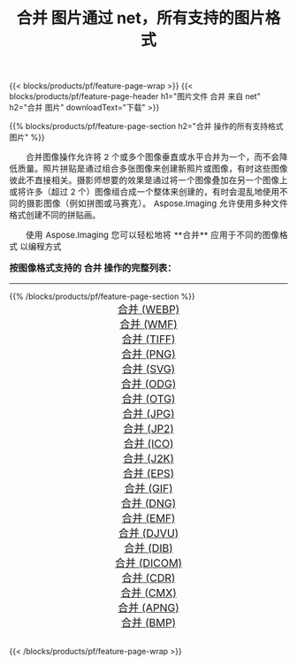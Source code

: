 ﻿---
title: 合并 图片通过 net，所有支持的图片格式 
weight: 3920
url: /zh-hans/net/merge/ 
lang: zh-hans
langdirlevel: 2
locales: zh-hans,ja,it,ru,de,es,fr,nl,id,lt,pl,pt,vi,tr,ko,zh-hant,ar,hi,th,sv,cs,uk,he
description: 使用 Aspose.Imaging 你可以轻松地通过 net 获取 合并 图像
---

{{< blocks/products/pf/feature-page-wrap >}}
{{< blocks/products/pf/feature-page-header h1="图片文件 合并 来自 net" h2="合并 图片" downloadText="下载" >}}


{{% blocks/products/pf/feature-page-section  h2="合并 操作的所有支持格式图片" %}}
<p align="justify" style="text-indent:2em;font-size:15px;">
合并图像操作允许将 2 个或多个图像垂直或水平合并为一个，而不会降低质量。照片拼贴是通过组合多张图像来创建新照片或图像，有时这些图像彼此不直接相关。摄影师想要的效果是通过将一个图像叠加在另一个图像上或将许多（超过 2 个）图像组合成一个整体来创建的，有时会混乱地使用不同的摄影图像（例如拼图或马赛克）。 Aspose.Imaging 允许使用多种文件格式创建不同的拼贴画。
</p>
<p align="justify" style="text-indent:2em;font-size:15px;">
使用 Aspose.Imaging 您可以轻松地将 **合并** 应用于不同的图像格式 以编程方式
</p>
<h3 style="margin-top:16px;">
按图像格式支持的 合并 操作的完整列表：
</h3>
<hr/>
{{% /blocks/products/pf/feature-page-section %}}
<div class="container-fluid productfamilypage bg-gray">
    <div class="convertypes bg-gray agp-content section">
        <div class="container">
		<div class="row other-converters" style="gap: 10px;font-size: 19px;text-align:center;">
		    <div class='col-md-3 other-converter remove-lp remove-rp'><a href="/imaging/zh-hans/net/merge/webp/" style="padding:15px;">合并 (WEBP)</a></div><div class='col-md-3 other-converter remove-lp remove-rp'><a href="/imaging/zh-hans/net/merge/wmf/" style="padding:15px;">合并 (WMF)</a></div><div class='col-md-3 other-converter remove-lp remove-rp'><a href="/imaging/zh-hans/net/merge/tiff/" style="padding:15px;">合并 (TIFF)</a></div><div class='col-md-3 other-converter remove-lp remove-rp'><a href="/imaging/zh-hans/net/merge/png/" style="padding:15px;">合并 (PNG)</a></div><div class='col-md-3 other-converter remove-lp remove-rp'><a href="/imaging/zh-hans/net/merge/svg/" style="padding:15px;">合并 (SVG)</a></div><div class='col-md-3 other-converter remove-lp remove-rp'><a href="/imaging/zh-hans/net/merge/odg/" style="padding:15px;">合并 (ODG)</a></div><div class='col-md-3 other-converter remove-lp remove-rp'><a href="/imaging/zh-hans/net/merge/otg/" style="padding:15px;">合并 (OTG)</a></div><div class='col-md-3 other-converter remove-lp remove-rp'><a href="/imaging/zh-hans/net/merge/jpg/" style="padding:15px;">合并 (JPG)</a></div><div class='col-md-3 other-converter remove-lp remove-rp'><a href="/imaging/zh-hans/net/merge/jp2/" style="padding:15px;">合并 (JP2)</a></div><div class='col-md-3 other-converter remove-lp remove-rp'><a href="/imaging/zh-hans/net/merge/ico/" style="padding:15px;">合并 (ICO)</a></div><div class='col-md-3 other-converter remove-lp remove-rp'><a href="/imaging/zh-hans/net/merge/j2k/" style="padding:15px;">合并 (J2K)</a></div><div class='col-md-3 other-converter remove-lp remove-rp'><a href="/imaging/zh-hans/net/merge/eps/" style="padding:15px;">合并 (EPS)</a></div><div class='col-md-3 other-converter remove-lp remove-rp'><a href="/imaging/zh-hans/net/merge/gif/" style="padding:15px;">合并 (GIF)</a></div><div class='col-md-3 other-converter remove-lp remove-rp'><a href="/imaging/zh-hans/net/merge/dng/" style="padding:15px;">合并 (DNG)</a></div><div class='col-md-3 other-converter remove-lp remove-rp'><a href="/imaging/zh-hans/net/merge/emf/" style="padding:15px;">合并 (EMF)</a></div><div class='col-md-3 other-converter remove-lp remove-rp'><a href="/imaging/zh-hans/net/merge/djvu/" style="padding:15px;">合并 (DJVU)</a></div><div class='col-md-3 other-converter remove-lp remove-rp'><a href="/imaging/zh-hans/net/merge/dib/" style="padding:15px;">合并 (DIB)</a></div><div class='col-md-3 other-converter remove-lp remove-rp'><a href="/imaging/zh-hans/net/merge/dicom/" style="padding:15px;">合并 (DICOM)</a></div><div class='col-md-3 other-converter remove-lp remove-rp'><a href="/imaging/zh-hans/net/merge/cdr/" style="padding:15px;">合并 (CDR)</a></div><div class='col-md-3 other-converter remove-lp remove-rp'><a href="/imaging/zh-hans/net/merge/cmx/" style="padding:15px;">合并 (CMX)</a></div><div class='col-md-3 other-converter remove-lp remove-rp'><a href="/imaging/zh-hans/net/merge/apng/" style="padding:15px;">合并 (APNG)</a></div><div class='col-md-3 other-converter remove-lp remove-rp'><a href="/imaging/zh-hans/net/merge/bmp/" style="padding:15px;">合并 (BMP)</a></div>
                </div>
        </div>
    </div>
</div>
<br/>

{{< /blocks/products/pf/feature-page-wrap >}}
